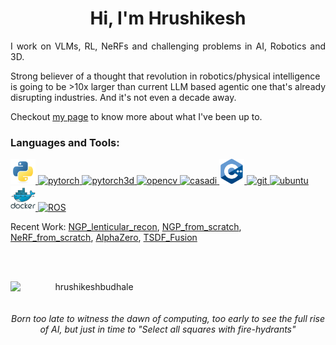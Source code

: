 <h1 align="center">Hi, I'm Hrushikesh</h1>

<p align="justify">
I work on VLMs, RL, NeRFs and challenging problems in AI, Robotics and 3D. 

Strong believer of a thought that revolution in robotics/physical intelligence is going to be >10x larger than current LLM based agentic one that's already disrupting industries. And it's not even a decade away.
</p>

<p>
Checkout <a href="https://hrushikeshbudhale.github.io/" target=“_blank” >my page</a> to know more about what I've been up to.
</p>

<h3 align="left">Languages and Tools:</h3>
<p align="left"> 
<a href="https://www.python.org" target="_blank" rel="noreferrer"> <img src="https://raw.githubusercontent.com/devicons/devicon/master/icons/python/python-original.svg" alt="python" width="40" height="40"/> </a>
<a href="https://pytorch.org/" target="_blank" rel="noreferrer"> <img src="https://upload.wikimedia.org/wikipedia/commons/thumb/1/10/PyTorch_logo_icon.svg/992px-PyTorch_logo_icon.svg.png?20200318225611" alt="pytorch" width="35" height="40"/> </a>
<a href="https://pytorch3d.org/" target="_blank" rel="noreferrer"> <img src="https://pytorch3d.org/img/pytorch3dfavicon.png" alt="pytorch3d" width="40" height="40"/> </a> 
<a href="https://opencv.org/" target="_blank" rel="noreferrer"> <img src="https://www.vectorlogo.zone/logos/opencv/opencv-icon.svg" alt="opencv" width="40" height="40"/> </a> 
<a href="https://web.casadi.org/" target="_blank" rel="noreferrer"> <img src="https://avatars.githubusercontent.com/u/2479573?s=200&v=4" alt="casadi" width="40" height="40"/> </a> 
<a href="https://www.w3schools.com/cpp/" target="_blank" rel="noreferrer"> <img src="https://raw.githubusercontent.com/devicons/devicon/master/icons/cplusplus/cplusplus-original.svg" alt="cplusplus" width="40" height="40"/> </a> 
<a href="https://git-scm.com/" target="_blank" rel="noreferrer"> <img src="https://www.vectorlogo.zone/logos/git-scm/git-scm-icon.svg" alt="git" width="40" height="40"/> </a> 
<a href="https://www.linux.org/" target="_blank" rel="noreferrer"> <img src="https://upload.wikimedia.org/wikipedia/commons/thumb/7/7b/Ubuntu-logo-no-wordmark-solid-o-2022.svg/1024px-Ubuntu-logo-no-wordmark-solid-o-2022.svg.png?20231007192122" alt="ubuntu" width="40" height="40"/> </a>
<a href="https://www.docker.com/" target="_blank" rel="noreferrer"> <img src="https://raw.githubusercontent.com/devicons/devicon/master/icons/docker/docker-original-wordmark.svg" alt="docker" width="40" height="40"/> </a>
<a href="https://www.ros.org/" target="_blank" rel="noreferrer"> <img align="bottom" src="https://upload.wikimedia.org/wikipedia/commons/b/bb/Ros_logo.svg" alt="ROS" width="70" height="40"/> </a> 
</p>

Recent Work:
[NGP_lenticular_recon](https://github.com/HrushikeshBudhale/NGP_lenticular_recon),
[NGP_from_scratch](https://github.com/HrushikeshBudhale/NGP_from_scratch),
[NeRF_from_scratch](https://github.com/HrushikeshBudhale/NeRF_from_scratch),
[AlphaZero](https://github.com/HrushikeshBudhale/Alpha_Zero),
[TSDF_Fusion](https://github.com/HrushikeshBudhale/TSDF_Fusion)

<br><br>
<div align="center">
<img align="left" src="https://github-readme-stats.vercel.app/api?username=hrushikeshbudhale&rank_icon=github&show_icons=true&locale=en&theme=dark" alt="hrushikeshbudhale" width="50%"/>
<div>
<br><br><br>
<i>Born too late to witness the dawn of computing, too early to see the full rise of AI, but just in time to "Select all squares with fire-hydrants"</i>
